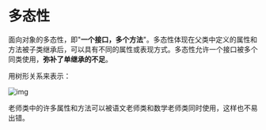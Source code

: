 # 多态性

面向对象的多态性，即"**一个接口，多个方法**"。多态性体现在父类中定义的属性和方法被子类继承后，可以具有不同的属性或表现方式。多态性允许一个接口被多个同类使用，**弥补了单继承的不足**。

用树形关系来表示：

![img](https://cdn.jsdelivr.net/gh/letengzz/Two-C@main/img/Java/202210181138248.jpeg)


老师类中的许多属性和方法可以被语文老师类和数学老师类同时使用，这样也不易出错。